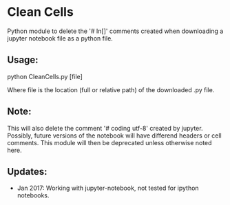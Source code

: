# Clean Cells

Python module to delete the '# In[]' comments created when downloading a 
jupyter notebook file as a python file.

## Usage:

python CleanCells.py [file]

Where file is the location (full or relative path) of the downloaded .py file.

## Note:

This will also delete the comment '# coding utf-8' created by jupyter.
Possibly, future versions of the notebook will have differend headers or 
cell comments. This module will then be deprecated unless otherwise noted here.

## Updates:

- Jan 2017: Working with jupyter-notebook, not tested for ipython notebooks.